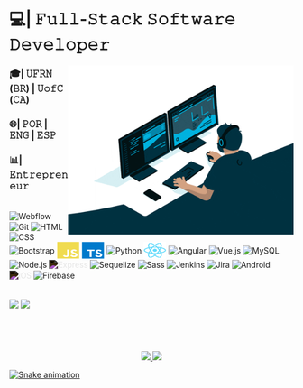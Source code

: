 # 💻| 𝙵𝚞𝚕𝚕-𝚂𝚝𝚊𝚌𝚔 𝚂𝚘𝚏𝚝𝚠𝚊𝚛𝚎 𝙳𝚎𝚟𝚎𝚕𝚘𝚙𝚎𝚛 

<img align="right" alt="GIF" src="https://github.com/andresdslima/andresdslima/blob/main/img-dev.gif" width="400px" height="300px" />

### 🎓| 𝚄𝙵𝚁𝙽 (𝙱𝚁) | 𝚄𝚘𝚏𝙲 (𝙲𝙰)
### 🌐| 𝙿𝙾𝚁 | 𝙴𝙽𝙶 | 𝙴𝚂𝙿
### 📊| 𝙴𝚗𝚝𝚛𝚎𝚙𝚛𝚎𝚗𝚎𝚞𝚛

<div style="display: inline_block"><br>
  <img align="center" alt="Webflow" height="30" width="40" src="https://cdn.jsdelivr.net/gh/devicons/devicon/icons/webflow/webflow-original.svg" />
  <img align="center" alt="Git" height="30" width="40" src="https://cdn.jsdelivr.net/gh/devicons/devicon/icons/git/git-plain.svg" />
  <img align="center" alt="HTML" height="30" width="40" src="https://cdn.jsdelivr.net/gh/devicons/devicon/icons/html5/html5-plain.svg" />
  <img align="center" alt="CSS" height="30" width="40" src="https://cdn.jsdelivr.net/gh/devicons/devicon/icons/css3/css3-plain.svg" />
  <img align="center" alt="Bootstrap" height="30" width="40" src="https://cdn.jsdelivr.net/gh/devicons/devicon/icons/bootstrap/bootstrap-plain.svg" />
  <img align="center" alt="JavaScript" height="30" width="40" src="https://raw.githubusercontent.com/devicons/devicon/master/icons/javascript/javascript-plain.svg" />
  <img align="center" alt="TypeScript" height="30" width="40" src="https://raw.githubusercontent.com/devicons/devicon/master/icons/typescript/typescript-plain.svg" />
  <img align="center" alt="Python" height="40" width="40" src="https://cdn.jsdelivr.net/gh/devicons/devicon/icons/python/python-original.svg" />
  <img align="center" alt="React.js" height="30" width="40" src="https://raw.githubusercontent.com/devicons/devicon/master/icons/react/react-original.svg" />
  <img align="center" alt="Angular" height="30" width="40" src="https://cdn.jsdelivr.net/gh/devicons/devicon/icons/angularjs/angularjs-original.svg" />
  <img align="center" alt="Vue.js" height="30" width="40" src="https://cdn.jsdelivr.net/gh/devicons/devicon/icons/vuejs/vuejs-original.svg" />
  <img align="center" alt="MySQL" height="60" width="80" src="https://cdn.jsdelivr.net/gh/devicons/devicon/icons/mysql/mysql-original-wordmark.svg" />
  <img align="center" alt="Node.js" height="30" width="40" src="https://cdn.jsdelivr.net/gh/devicons/devicon/icons/nodejs/nodejs-plain.svg" />
  <img align="center" alt="Express" height="40" width="50" style="filter: invert(1)" src="https://cdn.jsdelivr.net/gh/devicons/devicon/icons/express/express-original.svg" />
  <img align="center" alt="Sequelize" height="30" width="40" src="https://cdn.jsdelivr.net/gh/devicons/devicon/icons/sequelize/sequelize-original.svg" />
  <img align="center" alt="Sass" height="30" width="40" src="https://cdn.jsdelivr.net/gh/devicons/devicon/icons/sass/sass-original.svg" />
  <img align="center" alt="Jenkins" height="40" width="50" src="https://cdn.jsdelivr.net/gh/devicons/devicon/icons/jenkins/jenkins-original.svg" />
  <img align="center" alt="Jira" height="40" width="50" src="https://cdn.jsdelivr.net/gh/devicons/devicon/icons/jira/jira-original-wordmark.svg" />
  <img align="center" alt="Android" height="40" width="50" src="https://cdn.jsdelivr.net/gh/devicons/devicon/icons/android/android-plain.svg" />
  <img align="center" alt="iOS" height="40" width="50" style="filter: invert(1)" src="https://cdn.jsdelivr.net/gh/devicons/devicon/icons/apple/apple-original.svg" />
  <img align="center" alt="Firebase" height="40" width="50" src="https://cdn.jsdelivr.net/gh/devicons/devicon/icons/firebase/firebase-plain.svg" />
</div>
<br />

<br />
<div>
<a href="https://www.linkedin.com/in/andrelimadev" target="_blank"><img src="https://img.shields.io/badge/-LinkedIn-%230077B5?style=for-the-badge&logo=linkedin&logoColor=white" target="_blank"></a>
 <a href="https://discordapp.com/users/698337116677210194" target="_blank"><img src="https://img.shields.io/badge/Discord-7289DA?style=for-the-badge&logo=discord&logoColor=white" target="_blank"></a>
</div>
<br />

#

<br />
<div align="center">
  <a href="https://github.com/andresdslima">
  <img height="180em" src="https://github-readme-stats.vercel.app/api?username=andresdslima&show_icons=true&theme=highcontrast&include_all_commits=true&count_private=true" height="100em" />
  <img height="180em" src="https://github-readme-stats.vercel.app/api/top-langs/?username=andresdslima&layout=compact&langs_count=7&theme=highcontrast" height="100em" />
</div>
  
<div>
  
  ![Snake animation](https://github.com/andresdslima/andresdslima/blob/output/github-contribution-grid-snake.svg)
  
</div>
